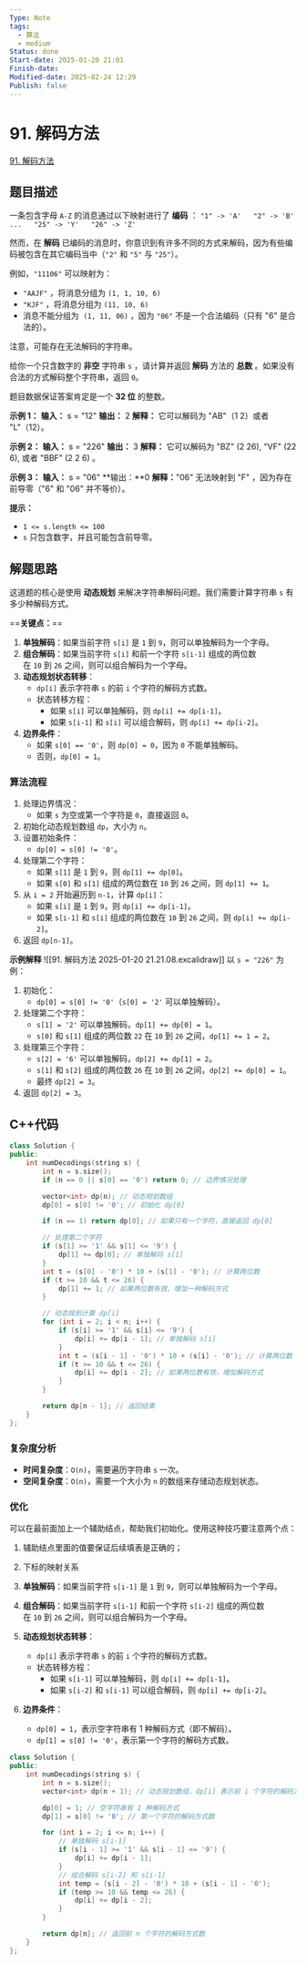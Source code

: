 ```yaml
---
Type: Note
tags:
  - 算法
  - medium
Status: done
Start-date: 2025-01-20 21:01
Finish-date: 
Modified-date: 2025-02-24 12:29
Publish: false
---
```



# 91. 解码方法
[91. 解码方法](https://leetcode.cn/problems/decode-ways/)

## 题目描述
一条包含字母 `A-Z` 的消息通过以下映射进行了 **编码** ：
`"1" -> 'A'   "2" -> 'B'   ...   "25" -> 'Y'   "26" -> 'Z'`

然而，在 **解码** 已编码的消息时，你意识到有许多不同的方式来解码，因为有些编码被包含在其它编码当中（`"2"` 和 `"5"` 与 `"25"`）。

例如，`"11106"` 可以映射为：

- `"AAJF"` ，将消息分组为 `(1, 1, 10, 6)`
- `"KJF"` ，将消息分组为 `(11, 10, 6)`
- 消息不能分组为  `(1, 11, 06)` ，因为 `"06"` 不是一个合法编码（只有 "6" 是合法的）。

注意，可能存在无法解码的字符串。

给你一个只含数字的 **非空** 字符串 `s` ，请计算并返回 **解码** 方法的 **总数** 。如果没有合法的方式解码整个字符串，返回 `0`。

题目数据保证答案肯定是一个 **32 位** 的整数。

**示例 1：**
**输入：** s = "12"
**输出：** 2
**解释：** 它可以解码为 "AB"（1 2）或者 "L"（12）。

**示例 2：**
**输入：** s = "226"
**输出：** 3
**解释：** 它可以解码为 "BZ" (2 26), "VF" (22 6), 或者 "BBF" (2 2 6) 。

**示例 3：**
**输入：** s = "06"
**输出：**0
**解释：**"06" 无法映射到 "F" ，因为存在前导零（"6" 和 "06" 并不等价）。

**提示：**
- `1 <= s.length <= 100`
- `s` 只包含数字，并且可能包含前导零。

## 解题思路
这道题的核心是使用 **动态规划** 来解决字符串解码问题。我们需要计算字符串 `s` 有多少种解码方式。

==**关键点：**==
1. **单独解码**：如果当前字符 `s[i]` 是 `1` 到 `9`，则可以单独解码为一个字母。
2. **组合解码**：如果当前字符 `s[i]` 和前一个字符 `s[i-1]` 组成的两位数在 `10` 到 `26` 之间，则可以组合解码为一个字母。
3. **动态规划状态转移**：
    - `dp[i]` 表示字符串 `s` 的前 `i` 个字符的解码方式数。
    - 状态转移方程：
        - 如果 `s[i]` 可以单独解码，则 `dp[i] += dp[i-1]`。
        - 如果 `s[i-1]` 和 `s[i]` 可以组合解码，则 `dp[i] += dp[i-2]`。
4. **边界条件**：
    - 如果 `s[0] == '0'`，则 `dp[0] = 0`，因为 `0` 不能单独解码。
    - 否则，`dp[0] = 1`。



### 算法流程
1. 处理边界情况：
   - 如果 `s` 为空或第一个字符是 `0`，直接返回 `0`。
2. 初始化动态规划数组 `dp`，大小为 `n`。
3. 设置初始条件：
   - `dp[0] = s[0] != '0'`。
4. 处理第二个字符：
   - 如果 `s[1]` 是 `1` 到 `9`，则 `dp[1] += dp[0]`。
   - 如果 `s[0]` 和 `s[1]` 组成的两位数在 `10` 到 `26` 之间，则 `dp[1] += 1`。
5. 从 `i = 2` 开始遍历到 `n-1`，计算 `dp[i]`：
   - 如果 `s[i]` 是 `1` 到 `9`，则 `dp[i] += dp[i-1]`。
   - 如果 `s[i-1]` 和 `s[i]` 组成的两位数在 `10` 到 `26` 之间，则 `dp[i] += dp[i-2]`。
6. 返回 `dp[n-1]`。


**示例解释**
![[91. 解码方法 2025-01-20 21.21.08.excalidraw]]
以 `s = "226"` 为例：
1. 初始化：
   - `dp[0] = s[0] != '0'`（`s[0] = '2'` 可以单独解码）。
2. 处理第二个字符：
   - `s[1] = '2'` 可以单独解码，`dp[1] += dp[0] = 1`。
   - `s[0]` 和 `s[1]` 组成的两位数 `22` 在 `10` 到 `26` 之间，`dp[1] += 1 = 2`。
3. 处理第三个字符：
   - `s[2] = '6'` 可以单独解码，`dp[2] += dp[1] = 2`。
   - `s[1]` 和 `s[2]` 组成的两位数 `26` 在 `10` 到 `26` 之间，`dp[2] += dp[0] = 1`。
   - 最终 `dp[2] = 3`。
4. 返回 `dp[2] = 3`。


## C++代码
```cpp
class Solution {
public:
    int numDecodings(string s) {
        int n = s.size();
        if (n == 0 || s[0] == '0') return 0; // 边界情况处理

        vector<int> dp(n); // 动态规划数组
        dp[0] = s[0] != '0'; // 初始化 dp[0]

        if (n == 1) return dp[0]; // 如果只有一个字符，直接返回 dp[0]

        // 处理第二个字符
        if (s[1] >= '1' && s[1] <= '9') {
            dp[1] += dp[0]; // 单独解码 s[1]
        }
        int t = (s[0] - '0') * 10 + (s[1] - '0'); // 计算两位数
        if (t >= 10 && t <= 26) {
            dp[1] += 1; // 如果两位数有效，增加一种解码方式
        }

        // 动态规划计算 dp[i]
        for (int i = 2; i < n; i++) {
            if (s[i] >= '1' && s[i] <= '9') {
                dp[i] += dp[i - 1]; // 单独解码 s[i]
            }
            int t = (s[i - 1] - '0') * 10 + (s[i] - '0'); // 计算两位数
            if (t >= 10 && t <= 26) {
                dp[i] += dp[i - 2]; // 如果两位数有效，增加解码方式
            }
        }

        return dp[n - 1]; // 返回结果
    }
};
```


### 复杂度分析
- **时间复杂度**：`O(n)`，需要遍历字符串 `s` 一次。
- **空间复杂度**：`O(n)`，需要一个大小为 `n` 的数组来存储动态规划状态。


### 优化
可以在最前面加上一个辅助结点，帮助我们初始化。使用这种技巧要注意两个点：
1. 辅助结点里面的值要保证后续填表是正确的；
2. 下标的映射关系

1. **单独解码**：如果当前字符 `s[i-1]` 是 `1` 到 `9`，则可以单独解码为一个字母。
2. **组合解码**：如果当前字符 `s[i-1]` 和前一个字符 `s[i-2]` 组成的两位数在 `10` 到 `26` 之间，则可以组合解码为一个字母。
3. **动态规划状态转移**：
    - `dp[i]` 表示字符串 `s` 的前 `i` 个字符的解码方式数。
    - 状态转移方程：
        - 如果 `s[i-1]` 可以单独解码，则 `dp[i] += dp[i-1]`。
        - 如果 `s[i-2]` 和 `s[i-1]` 可以组合解码，则 `dp[i] += dp[i-2]`。
4. **边界条件**：
    - `dp[0] = 1`，表示空字符串有 1 种解码方式（即不解码）。
    - `dp[1] = s[0] != '0'`，表示第一个字符的解码方式数。
```cpp
class Solution {
public:
    int numDecodings(string s) {
        int n = s.size();
        vector<int> dp(n + 1); // 动态规划数组，dp[i] 表示前 i 个字符的解码方式数

        dp[0] = 1; // 空字符串有 1 种解码方式
        dp[1] = s[0] != '0'; // 第一个字符的解码方式数

        for (int i = 2; i <= n; i++) {
            // 单独解码 s[i-1]
            if (s[i - 1] >= '1' && s[i - 1] <= '9') {
                dp[i] += dp[i - 1];
            }
            // 组合解码 s[i-2] 和 s[i-1]
            int temp = (s[i - 2] - '0') * 10 + (s[i - 1] - '0');
            if (temp >= 10 && temp <= 26) {
                dp[i] += dp[i - 2];
            }
        }

        return dp[n]; // 返回前 n 个字符的解码方式数
    }
};
```









